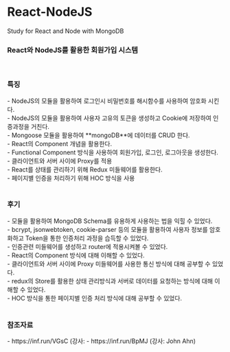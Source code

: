 # React-NodeJS
Study for React and Node with MongoDB

<h3>React와 NodeJS를 활용한 회원가입 시스템</h3>
<br>
<h3>특징</h3>
- NodeJS의 모듈을 활용하여 로그인시 비밀번호를 해시함수를 사용하여 암호화 시킨다.<br>
- NodeJS의 모듈을 활용하여 사용자 고유의 토큰을 생성하고 Cookie에 저장하여 인증과정을 거친다.<br>
- Mongoose 모듈을 활용하여 **mongoDB**에 데이터를 CRUD 한다.<br>
- React의 Component 개념을 활용한다.<br>
- Functional Component 방식을 사용하여 회원가입, 로그인, 로그아웃을 생성한다.<br>
- 클라이언트와 서버 사이에 Proxy를 적용<br>
- React를 상태를 관리하기 위해 Redux 미들웨어를 활용한다.<br>
- 페이지별 인증을 처리하기 위해 HOC 방식을 사용
<br><br>


<h3>후기</h3>
- 모듈을 활용하여 MongoDB Schema를 유용하게 사용하는 법을 익힐 수 있었다.<br>
- bcrypt, jsonwebtoken, cookie-parser 등의 모듈을 활용하여 사용자 정보를 암호화하고 Token을 통한 인증처리 과정을 습득할 수 있었다.<br>
- 인증관련 미들웨어를 생성하고 router에 적용시켜볼 수 있었다.<br>
- React의 Component 방식에 대해 이해할 수 있었다.<br>
- 클라이언트와 서버 사이에 Proxy 미들웨어를 사용한 통신 방식에 대해 공부할 수 있었다.<br>
- redux의 Store를 활용한 상태 관리방식과 서버로 데이터를 요청하는 방식에 대해 이해할 수 있었다.<br>
- HOC 방식을 통한 페이지별 인증 처리 방식에 대해 공부할 수 있었다.
<br><br>

<h3>참조자료</h3>
- https://inf.run/VGsC (강사: 
- https://inf.run/BpMJ (강사: John Ahn)
